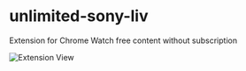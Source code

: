 # unlimited-sony-liv
Extension for Chrome
Watch free content without subscription

![Extension View](https://ibb.co/NtsymXf)